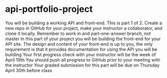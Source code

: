 # api-portfolio-project
You will be building a working API and front-end. This is part 1 of 2.
Create a new repo in GitHub for your project, make your instructor a collaborator, and clone it locally. Remember to work in and part-one-answer branch, not master
In this part of your project you will be building the front-end for your API site. The design and content of your front-end is up to you, the only requirement is that it provides documentation for using the API you will be building
Your first progress check with your instructor will be the week of April 19th
You should push all progress to GitHub prior to your meeting with the instructor
Your graded submission for this part will be due on Thursday April 30th before class